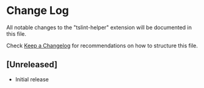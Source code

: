 # Change Log
All notable changes to the "tslint-helper" extension will be documented in this file.

Check [Keep a Changelog](http://keepachangelog.com/) for recommendations on how to structure this file.

## [Unreleased]
- Initial release